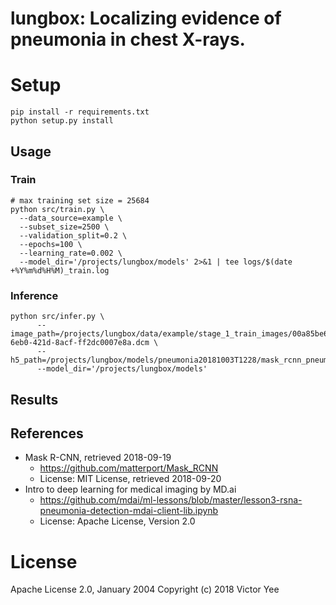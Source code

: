 # lungbox: Localizing evidence of pneumonia in chest X-rays.

# Setup

```
pip install -r requirements.txt
python setup.py install
```

## Usage

### Train

```
# max training set size = 25684
python src/train.py \
  --data_source=example \
  --subset_size=2500 \
  --validation_split=0.2 \
  --epochs=100 \
  --learning_rate=0.002 \
  --model_dir='/projects/lungbox/models' 2>&1 | tee logs/$(date +%Y%m%d%H%M)_train.log
```

### Inference

```
python src/infer.py \
      --image_path=/projects/lungbox/data/example/stage_1_train_images/00a85be6-6eb0-421d-8acf-ff2dc0007e8a.dcm \
      --h5_path=/projects/lungbox/models/pneumonia20181003T1228/mask_rcnn_pneumonia_0050.h5
      --model_dir='/projects/lungbox/models'
```

## Results



## References
  * Mask R-CNN, retrieved 2018-09-19
    - https://github.com/matterport/Mask_RCNN
    - License: MIT License, retrieved 2018-09-20
  * Intro to deep learning for medical imaging by MD.ai
    - https://github.com/mdai/ml-lessons/blob/master/lesson3-rsna-pneumonia-detection-mdai-client-lib.ipynb
    - License: Apache License, Version 2.0


# License

Apache License 2.0, January 2004
Copyright (c) 2018 Victor Yee
